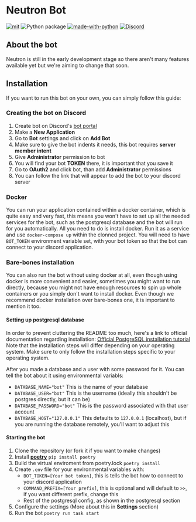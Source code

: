 # Neutron Bot

[![mit](https://img.shields.io/badge/Licensed%20under-GPL-red.svg?style=flat-square)](./LICENSE)
![Python package](https://github.com/Codin-Nerds/Neutron-Bot/workflows/Python%20package/badge.svg)
[![made-with-python](https://img.shields.io/badge/Made%20with-Python%203.9-ffe900.svg?longCache=true&style=flat-square&colorB=00a1ff&logo=python&logoColor=88889e)](https://www.python.org/)
[![Discord](https://img.shields.io/static/v1?label=The%20Codin'%20Nerds&logo=discord&message=%3E600%20members&color=%237289DA&logoColor=white)](https://discord.gg/Dhz9pM7)

## About the bot

Neutron is still in the early development stage so there aren't many features available yet but we're aiming to change that soon.

## Installation

If you want to run this bot on your own, you can simply follow this guide:

### Creating the bot on Discord

1. Create bot on Discord's [bot portal](https://discord.com/developers/applications/)
2. Make a **New Application**
3. Go to **Bot** settings and click on **Add Bot**
4. Make sure to give the bot indents it needs, this bot requires **server member intent**
5. Give **Administrator** permission to bot
6. You will find your bot **TOKEN** there, it is important that you save it
7. Go to **OAuth2** and click bot, than add **Administrator** permissions
8. You can follow the link that will appear to add the bot to your discord server

### Docker

You can run your application contained within a docker container, which is quite easy and very fast, this means you won't have to set up all the needed services for the bot, such as the postgresql database and the bot will run for you automatically. All you need to do is install docker. Run it as a service and use `docker-compose up` within the clonned project. You will need to have `BOT_TOKEN` environment variable set, with your bot token so that the bot can connect to your discord application.

### Bare-bones installation

You can also run the bot without using docker at all, even though using docker is more convenient and easier, sometimes you might want to run directly, because you might not have enough resources to spin up whole containers or you simply don't want to install docker. Even though we recommend docker installation over bare-bones one, it is important to mention it too.

#### Setting up postgresql database

In order to prevent cluttering the README too much,
here's a link to official documentation regarding installation:
[Official PostgreSQL installation tutorial](https://www.tutorialspoint.com/postgresql/postgresql_environment.htm)
Note that the installation steps will differ depending on your operating system.
Make sure to only follow the installation steps specific to your operating system.

After you made a database and a user with some password for it. You can tell the bot about it using environmental variabls:

* `DATABASE_NAME="bot"` This is the name of your database
* `DATABASE_USER="bot"` This is the username (ideally this shouldn't be postgres directly, but it can be)
* `DATABASE_PASSWORD="bot"` This is the password associated with that user account
* `DATABASE_HOST="127.0.0.1"` This defaults to `127.0.0.1` (localhost), but if you are running the database remotely, you'll want to adjust this

#### Starting the bot

1. Clone the repository (or fork it if you want to make changes)
2. Install [**poetry**](https://python-poetry.org/) `pip install poetry`
3. Build the virtual enviroment from poetry.lock `poetry install`
4. Create `.env` file for your environmental variables with:
   * `BOT_TOKEN=[Your bot token]`, this is tells the bot how to connect to your discord application
   * `COMMAND_PREFIX=[Your prefix]`, this is optional and will default to `>>`, if you want different prefix, change this
   * Rest of the postgresql config, as shown in the postgresql section
5. Configure the settings (More about this in **Settings** section)
6. Run the bot `poetry run task start`
